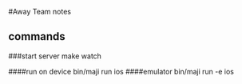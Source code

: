 #Away Team notes

## commands
###start server
make watch

####run on device
bin/maji run ios
####emulator
bin/maji run -e ios